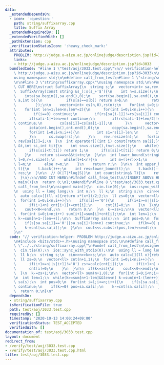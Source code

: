 ```yaml
---
data:
  _extendedDependsOn:
  - icon: ':question:'
    path: string/suffixarray.cpp
    title: Suffix Array
  _extendedRequiredBy: []
  _extendedVerifiedWith: []
  _pathExtension: cpp
  _verificationStatusIcon: ':heavy_check_mark:'
  attributes:
    PROBLEM: http://judge.u-aizu.ac.jp/onlinejudge/description.jsp?id=3033
    links:
    - http://judge.u-aizu.ac.jp/onlinejudge/description.jsp?id=3033
  bundledCode: "#line 1 \"test/aoj/3033.test.cpp\"\n// verification-helper: PROBLEM\
    \ http://judge.u-aizu.ac.jp/onlinejudge/description.jsp?id=3033\n\n#include <bits/stdc++.h>\n\
    using namespace std;\n\n#define call_from_test\n#line 1 \"string/suffixarray.cpp\"\
    \n\n#line 3 \"string/suffixarray.cpp\"\nusing namespace std;\n\n#endif\n//BEGIN\
    \ CUT HERE\nstruct SuffixArray{\n  string s;\n  vector<int> sa,rev;\n\n  SuffixArray(){}\n\
    \  SuffixArray(const string &s_):s(s_+'$'){\n    int n=s.size();\n    sa.resize(n);\n\
    \    iota(sa.begin(),sa.end(),0);\n    sort(sa.begin(),sa.end(),\n         [&](int\
    \ a,int b){\n           if(s[a]==s[b]) return a>b;\n           return s[a]<s[b];\n\
    \         });\n\n    vector<int> cs(n,0),rs(n);\n    for(int i=0;i<n;i++) rs[i]=s[i];\n\
    \    for(int len=1;len<n;len*=2){\n      for(int i=0;i<n;i++){\n        cs[sa[i]]=i;\n\
    \        if(i==0) continue;\n        if(rs[sa[i-1]]!=rs[sa[i]]) continue;\n  \
    \      if(sa[i-1]+len>=n) continue;\n        if(rs[sa[i-1]+len/2]!=rs[sa[i]+len/2])\
    \ continue;\n        cs[sa[i]]=cs[sa[i-1]];\n      }\n      vector<int> cnt(n);\n\
    \      iota(cnt.begin(),cnt.end(),0);\n      copy(sa.begin(),sa.end(),rs.begin());\n\
    \      for(int i=0;i<n;i++){\n        int s1=rs[i]-len;\n        if(s1>=0) sa[cnt[cs[s1]]++]=s1;\n\
    \      }\n      cs.swap(rs);\n    }\n    rev.resize(n);\n    for(int i=0;i<n;i++)\
    \ rev[sa[i]]=i;\n  }\n  int operator[](int i) const{return sa[i];}\n\n  bool lt_substr(string\
    \ &t,int si,int ti){\n    int sn=s.size(),tn=t.size();\n    while(si<sn&&ti<tn){\n\
    \      if(s[si]<t[ti]) return 1;\n      if(s[si]>t[ti]) return 0;\n      si++;ti++;\n\
    \    }\n    return si==sn&&ti<tn;\n  }\n\n  int lower_bound(string& t){\n    int\
    \ l=0,r=s.size();\n    while(l+1<r){\n      int m=(l+r)>>1;\n      if(lt_substr(t,sa[m],0))\
    \ l=m;\n      else r=m;\n    }\n    return r;\n  }\n\n  int upper_bound(string&\
    \ t){\n    t.back()++;\n    int res=lower_bound(t);\n    t.back()--;\n    return\
    \ res;\n  }\n\n  // O(|T|*log|S|)\n  int count(string& T){\n    return upper_bound(T)-lower_bound(T);\n\
    \  }\n};\n//END CUT HERE\n#ifndef call_from_test\n//INSERT ABOVE HERE\nsigned\
    \ main(){\n  return 0;\n};\n#endif\n#line 8 \"test/aoj/3033.test.cpp\"\n#undef\
    \ call_from_test\n\nsigned main(){\n  cin.tie(0);\n  ios::sync_with_stdio(0);\n\
    \n  using ll = long long;\n  int n;\n  ll k;\n  string s;\n  cin>>n>>k>>s;\n\n\
    \  auto calc=[](ll x){return x*(x+1)/2;};\n  ll zs=0;\n  vector<ll> cnt(n+1,1);\n\
    \  for(int i=0;i<n;i++){\n    if(s[i]=='0'){\n      if(i+1>=n||s[i+1]!='0') zs+=calc(cnt[i]);\n\
    \      if(i+1<n) cnt[i+1]+=cnt[i];\n      cnt[i]=0;\n    }\n  }\n\n  if(k<=zs){\n\
    \    cout<<0<<endl;\n    return 0;\n  }\n  k-=zs+1;\n\n  vector<ll> sum(n+1,0);\n\
    \  for(int i=0;i<n;i++) sum[i+1]=sum[i]+cnt[i];\n\n  int len=1;\n  while(k>=sum[n+1-len]&&len<n)\
    \ k-=sum[n+1-(len++)];\n\n  SuffixArray sa(s);\n  int pos=0;\n  for(int i=1;i<=n;i++){\n\
    \    if(s[sa.sa[i]]=='0'||sa.sa[i]+len>n) continue;\n    if(k>=0) pos=sa.sa[i];\n\
    \    k-=cnt[sa.sa[i]];\n  }\n\n  cout<<s.substr(pos,len)<<endl;\n  return 0;\n\
    }\n"
  code: "// verification-helper: PROBLEM http://judge.u-aizu.ac.jp/onlinejudge/description.jsp?id=3033\n\
    \n#include <bits/stdc++.h>\nusing namespace std;\n\n#define call_from_test\n#include\
    \ \"../../string/suffixarray.cpp\"\n#undef call_from_test\n\nsigned main(){\n\
    \  cin.tie(0);\n  ios::sync_with_stdio(0);\n\n  using ll = long long;\n  int n;\n\
    \  ll k;\n  string s;\n  cin>>n>>k>>s;\n\n  auto calc=[](ll x){return x*(x+1)/2;};\n\
    \  ll zs=0;\n  vector<ll> cnt(n+1,1);\n  for(int i=0;i<n;i++){\n    if(s[i]=='0'){\n\
    \      if(i+1>=n||s[i+1]!='0') zs+=calc(cnt[i]);\n      if(i+1<n) cnt[i+1]+=cnt[i];\n\
    \      cnt[i]=0;\n    }\n  }\n\n  if(k<=zs){\n    cout<<0<<endl;\n    return 0;\n\
    \  }\n  k-=zs+1;\n\n  vector<ll> sum(n+1,0);\n  for(int i=0;i<n;i++) sum[i+1]=sum[i]+cnt[i];\n\
    \n  int len=1;\n  while(k>=sum[n+1-len]&&len<n) k-=sum[n+1-(len++)];\n\n  SuffixArray\
    \ sa(s);\n  int pos=0;\n  for(int i=1;i<=n;i++){\n    if(s[sa.sa[i]]=='0'||sa.sa[i]+len>n)\
    \ continue;\n    if(k>=0) pos=sa.sa[i];\n    k-=cnt[sa.sa[i]];\n  }\n\n  cout<<s.substr(pos,len)<<endl;\n\
    \  return 0;\n}\n"
  dependsOn:
  - string/suffixarray.cpp
  isVerificationFile: true
  path: test/aoj/3033.test.cpp
  requiredBy: []
  timestamp: '2020-10-13 14:00:24+09:00'
  verificationStatus: TEST_ACCEPTED
  verifiedWith: []
documentation_of: test/aoj/3033.test.cpp
layout: document
redirect_from:
- /verify/test/aoj/3033.test.cpp
- /verify/test/aoj/3033.test.cpp.html
title: test/aoj/3033.test.cpp
---
```

